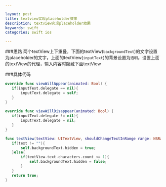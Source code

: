 ```yaml
---

layout: post
title: textview实现placeholder效果
description: textview实现placeholder效果
keywords: swift
categories: swift ios

---
```


###思路
两个textView上下重叠，下面的textView(`backgroundText`)的文字设置为placeholder的文字，上面的textView(`inputText`)的背景设置为`透明`，设置上面的textView的代理，输入内容时隐藏下面textView

###具体代码
```swift
override func viewWillAppear(animated: Bool) {
   if(inputText.delegate == nil){
       inputText.delegate = self;
   }
}
    
override func viewWillDisappear(animated: Bool) {
   if(inputText.delegate != nil){
       inputText.delegate = nil;
   }
}

func textView(textView: UITextView, shouldChangeTextInRange range: NSRange, replacementText text: String) -> Bool {
   if(text != ""){
       self.backgroundText.hidden = true;
   }else{
       if(textView.text.characters.count <= 1){
           self.backgroundText.hidden = false;
       }
   }
   return true;
}
```
